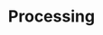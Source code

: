 ---
layout: post
title: "Processing"
siteurl: http://processing.org/
categories: Language
twitter: ProcessingOrg
---